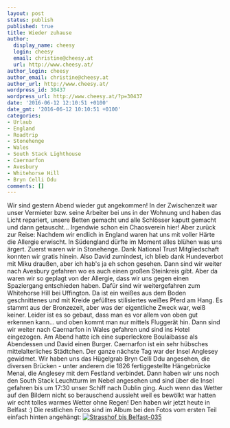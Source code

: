 ```yaml
---
layout: post
status: publish
published: true
title: Wieder zuhause
author:
  display_name: cheesy
  login: cheesy
  email: christine@cheesy.at
  url: http://www.cheesy.at/
author_login: cheesy
author_email: christine@cheesy.at
author_url: http://www.cheesy.at/
wordpress_id: 30437
wordpress_url: http://www.cheesy.at/?p=30437
date: '2016-06-12 12:10:51 +0100'
date_gmt: '2016-06-12 10:10:51 +0100'
categories:
- Urlaub
- England
- Roadtrip
- Stonehenge
- Wales
- South Stack Lighthouse
- Caernarfon
- Avesbury
- Whitehorse Hill
- Bryn Celli Ddu
comments: []
---
```

Wir sind gestern Abend wieder gut angekommen! In der Zwischenzeit war unser Vermieter bzw. seine Arbeiter bei uns in der Wohnung und haben das Licht repariert, unsere Betten gemacht und alle Schlösser kaputt gemacht und dann getauscht... Irgendwie schon ein Chaosverein hier!
Aber zurück zur Reise: Nachdem wir endlich in England waren hat uns mit voller Härte die Allergie erwischt. In Südengland dürfte im Moment alles blühen was uns ärgert.
Zuerst waren wir in Stonehenge. Dank National Trust Mitgliedschaft konnten wir gratis hinein. Also David zumindest, ich blieb dank Hundeverbot mit Miku draußen, aber ich hab's ja eh schon gesehen. Dann sind wir weiter nach Avesbury gefahren wo es auch einen großen Steinkreis gibt. Aber da waren wir so geplagt von der Allergie, dass wir uns gegen einen Spaziergang entschieden haben. Dafür sind wir weitergefahren zum Whitehorse Hill bei Uffington. Da ist ein weißes aus dem Boden geschnittenes und mit Kreide gefülltes stilisiertes weißes Pferd am Hang. Es stammt aus der Bronzezeit, aber was der eigentliche Zweck war, weiß keiner. Leider ist es so gebaut, dass man es vor allem von oben gut erkennen kann... und oben kommt man nur mittels Fluggerät hin.
Dann sind wir weiter nach Caernarfon in Wales gefahren und sind ins Hotel eingezogen. Am Abend hatte ich eine superleckere Boulaibasse als Abendessen und David einen Burger. Caernarfon ist ein sehr hübsches mittelalterliches Städtchen.
Der ganze nächste Tag war der Insel Anglesey gewidmet. Wir haben uns das Hügelgrab Bryn Celli Ddu angesehen, die diversen Brücken - unter anderem die 1826 fertiggestellte Hängebrücke Menai, die Anglesey mit dem Festland verbindet. Dann haben wir uns noch den South Stack Leuchtturm im Nebel angesehen und sind über die Insel gefahren bis um 17:30 unser Schiff nach Dublin ging.
Auch wenn das Wetter auf den Bildern nicht so berauschend aussieht weil es bewölkt war hatten wir echt tolles warmes Wetter ohne Regen! Den haben wir jetzt heute in Belfast :)
Die restlichen Fotos sind im Album bei den Fotos vom ersten Teil einfach hinten angehängt:
[![Strasshof bis Belfast-035](http://www.cheesy.at/wp-content/uploads/Strasshof-bis-Belfast-035.jpg)](http://www.cheesy.at/fotos/urlaub/strasshof-bis-belfast/)
